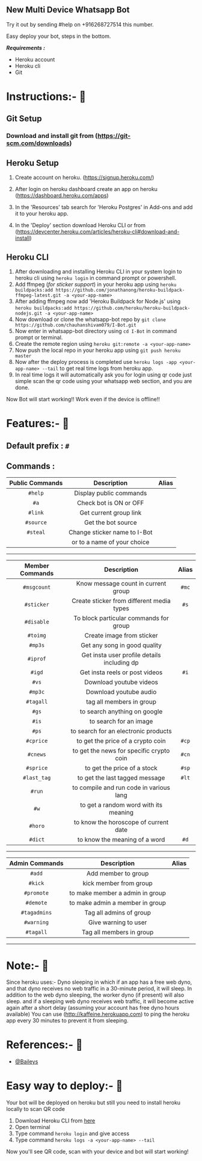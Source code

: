 ## New Multi Device Whatsapp Bot
Try it out by sending #help on +916268727514 this number.

Easy deploy your bot, steps in the bottom.

**_Requirements :_**

- Heroku account
- Heroku cli
- Git

# Instructions:- :rocket:

## Git Setup

### Download and install git from (https://git-scm.com/downloads)

## Heroku Setup

1. Create account on heroku. (https://signup.heroku.com/)

2. After login on heroku dashboard create an app on heroku (https://dashboard.heroku.com/apps)

3. In the 'Resources' tab search for 'Heroku Postgres' in Add-ons and add it to your heroku app.

4. In the 'Deploy' section download Heroku CLI or from (https://devcenter.heroku.com/articles/heroku-cli#download-and-install)

## Heroku CLI

1. After downloading and installing Heroku CLI in your system login to heroku cli using `heroku login` in command prompt or powershell.
2. Add ffmpeg (_for sticker support_) in your heroku app using `heroku buildpacks:add https://github.com/jonathanong/heroku-buildpack-ffmpeg-latest.git -a <your-app-name>`
3. After adding ffmpeg now add 'Heroku Buildpack for Node.js' using `heroku buildpacks:add https://github.com/heroku/heroku-buildpack-nodejs.git -a <your-app-name>`
4. Now download or clone the whatsapp-bot repo by `git clone https://github.com/chauhanshivam079/I-Bot.git`
5. Now enter in whatsapp-bot directory using `cd I-Bot` in command prompt or terminal.
6. Create the remote region using `heroku git:remote -a <your-app-name>`
7. Now push the local repo in your heroku app using `git push heroku master`
8. Now after the deploy process is completed use `heroku logs -app <your-app-name> --tail` to get real time logs from heroku app.
9. In real time logs it will automatically ask you for login using qr code just simple scan the qr code using your whatsapp web section, and you are done.

Now Bot will start working!! Work even if the device is offline!!

# Features:- :rocket:

## Default prefix : `#`

## Commands :

|  Public Commands  |          Description           | Alias |
| :---------------: | :----------------------------: | :---: |
|      `#help`      |    Display public commands     |       |
|      `#a`         |    Check bot is ON or OFF      |       |
|      `#link`      |    Get current group link      |       |
|      `#source`    |    Get the bot source          |       |
|      `#steal`     |    Change sticker name to I-Bot|       | 
|                   |    or to a name of your choice |       |

<hr>

| Member Commands |                    Description                    |  Alias   |
| :-------------: | :-----------------------------------------------: | :------: |
|    `#msgcount`  |        Know message count in current group        |   `#mc`  |
|    `#sticker`   |        Create sticker from different media types  |   `#s`   |
|    `#disable`   |        To block particular commands for group     |          |
|    `#toimg`     |        Create image from sticker                  |          |
|    `#mp3s`      |        Get any song in good quality               |          |
|    `#iprof`     |        Get insta user profile details including dp|          |
|    `#igd`       |        Get insta reels or post videos             |   `#i`   |
|    `#vs`        |        Download youtube videos                    |          |
|    `#mp3c`      |        Download youtube audio                     |          |
|    `#tagall`    |        tag all members in group                   |          |
|    `#gs`        |        to search anything on google               |          |
|    `#is`        |        to search for an image                     |          |
|    `#ps`        |        to search for an electronic products       |          |
|    `#cprice`    |        to get the price of a crypto coin          |   `#cp`  |
|    `#cnews`     |        to get the news for specific crypto coin   |   `#cn`  |
|    `#sprice`    |        to get the price of a stock                |   `#sp`  |
|    `#last_tag`  |        to get the last tagged message             |   `#lt`  |
|    `#run`       |        to compile and run code in various lang    |          |
|    `#w`         |        to get a random word with its meaning      |          |
|    `#horo`      |        to know the horoscope of current date      |          |
|    `#dict`      |        to know the meaning of a word              |   `#d`   |


<hr>

|   Admin Commands   |                       Description                       |  Alias  |
| :----------------: | :-----------------------------------------------------: | :-----: |
|      `#add`        |                  Add member to group                    |         |
|      `#kick`       |                  kick member from group                 |         |
|      `#promote`    |                  to make member a admin in group        |         |
|      `#demote`     |                  to make admin a member in group        |         |
|      `#tagadmins`  |                  Tag all admins of group                |         |
|      `#warning`    |                  Give warning to user                   |         |
|      `#tagall`     |                  Tag all members in group               |         |

<hr>

# Note:- :rocket:

Since heroku uses:- Dyno sleeping in which if an app has a free web dyno, and that dyno receives no web traffic in a 30-minute period, it will sleep. In addition to the web dyno sleeping, the worker dyno (if present) will also sleep. and if a sleeping web dyno receives web traffic, it will become active again after a short delay (assuming your account has free dyno hours available)
You can use (http://kaffeine.herokuapp.com) to ping the heroku app every 30 minutes to prevent it from sleeping.

# References:- :rocket:

- [@Baileys](https://github.com/adiwajshing/Baileys)

# Easy way to deploy:- :rocket:

Your bot will be deployed on heroku but still you need to install heroku locally to scan QR code

1. Download Heroku CLI from [here](https://devcenter.heroku.com/articles/heroku-cli#download-and-install)
2. Open terminal
3. Type command `heroku login` and give access
4. Type command `heroku logs -a <your-app-name> --tail`

Now you'll see QR code, scan with your device and bot will start working!
